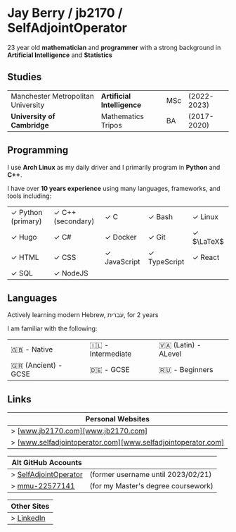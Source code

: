 # Jay Berry / jb2170 / SelfAdjointOperator

23 year old **mathematician** and **programmer** with a strong background in **Artificial Intelligence** and **Statistics**

## Studies

|                                    |                             |      |             |
| -                                  | -                           | -    | -           |
| Manchester Metropolitan University | **Artificial Intelligence** | MSc  | (2022-2023) |
| **University of Cambridge**        | Mathematics Tripos          | BA   | (2017-2020) |

## Programming
I use **Arch Linux** as my daily driver and I primarily program in **Python** and **C++**.

I have over **10 years experience** using many languages, frameworks, and tools including:

|                    |                   |              |              |            |
| -                  | -                 | -            | -            | -          |
| ✓ Python (primary) | ✓ C++ (secondary) | ✓ C          | ✓ Bash       | ✓ Linux    |
| ✓ Hugo             | ✓ C#              | ✓ Docker     | ✓ Git        | ✓ $\LaTeX$ |
| ✓ HTML             | ✓ CSS             | ✓ JavaScript | ✓ TypeScript | ✓ React    |
| ✓ SQL              | ✓ NodeJS          |              |              |            |

## Languages

Actively learning modern Hebrew, עברית, for 2 years

I am familiar with the following:

|                     |                   |                        |
| -                   | -                 | -                      |
| 🇬🇧 - Native         | 🇮🇱 - Intermediate | 🇻🇦 (Latin) - ALevel    |
| 🇬🇷 (Ancient) - GCSE | 🇩🇪 - GCSE         | 🇷🇺         - Beginners |

## Links

| Personal Websites                                            |
| -                                                            |
| > [www.jb2170.com][www.jb2170.com]                           |
| > [www.selfadjointoperator.com][www.selfadjointoperator.com] |

| Alt GitHub Accounts                                 |                                     |
| -                                                   | -                                   |
| > [SelfAdjointOperator][github-SelfAdjointOperator] | (former username until 2023/02/21)  |
| > [mmu-22577141][github-mmu-22577141]               | (for my Master's degree coursework) |

| Other Sites                   |
| -                             |
| > [LinkedIn][linkedin-jb2170] |

[www.jb2170.com]: https://www.jb2170.com
[www.selfadjointoperator.com]: https://www.selfadjointoperator.com

[github-SelfAdjointOperator]: https://github.com/SelfAdjointOperator
[github-mmu-22577141]: https://github.com/mmu-22577141

[linkedin-jb2170]: https://www.linkedin.com/in/jb2170/
